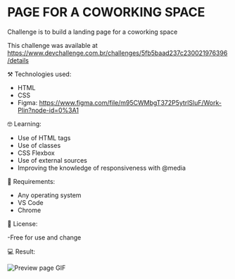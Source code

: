 # PAGE FOR A COWORKING SPACE

Challenge is to build a landing page for a coworking space

This challenge was available at https://www.devchallenge.com.br/challenges/5fb5baad237c230021976396/details

⚒️ Technologies used:

- HTML
- CSS
- Figma: https://www.figma.com/file/m95CWMbgT372P5ytrlSluF/Work-Plin?node-id=0%3A1

🤓 Learning:

- Use of HTML tags
- Use of classes
- CSS Flexbox
- Use of external sources
- Improving the knowledge of responsiveness with @media

📄 Requirements:

- Any operating system
- VS Code
- Chrome

📝 License:

-Free for use and change

💻 Result:

![Preview page GIF](./images/preview.gif)